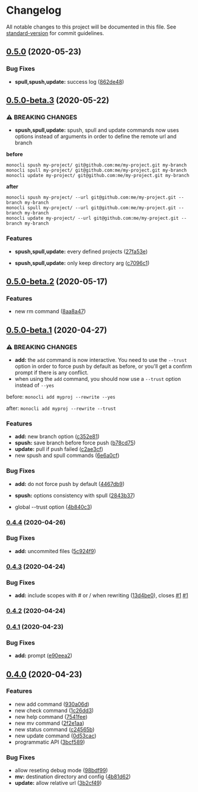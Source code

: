 # Changelog

All notable changes to this project will be documented in this file. See [standard-version](https://github.com/conventional-changelog/standard-version) for commit guidelines.

## [0.5.0](https://github.com/noelmace/monocli/compare/v0.5.0-beta.3...v0.5.0) (2020-05-23)


### Bug Fixes

* **spull,spush,update:** success log ([862de48](https://github.com/noelmace/monocli/commit/862de484ed80687d4782357c494136816646fa69))

## [0.5.0-beta.3](https://github.com/noelmace/monocli/compare/v0.5.0-beta.2...v0.5.0-beta.3) (2020-05-22)


### ⚠ BREAKING CHANGES

* **spush,spull,update:** spush, spull and update commands now uses
options instead of arguments in order to define the remote url and
branch

**before**
```
monocli spush my-project/ git@github.com:me/my-project.git my-branch
monocli spull my-project/ git@github.com:me/my-project.git my-branch
monocli update my-project/ git@github.com:me/my-project.git my-branch
```

**after**
```
monocli spush my-project/ --url git@github.com:me/my-project.git --branch my-branch
monocli spull my-project/ --url git@github.com:me/my-project.git --branch my-branch
monocli update my-project/ --url git@github.com:me/my-project.git --branch my-branch
```

### Features

* **spush,spull,update:** every defined projects ([27fa53e](https://github.com/noelmace/monocli/commit/27fa53ec104408da34c757266a74b7820aebc9b4))


* **spush,spull,update:** only keep directory arg ([c7096c1](https://github.com/noelmace/monocli/commit/c7096c1e7454c11aa3b3b8568ae8d5efc668ec12))

## [0.5.0-beta.2](https://github.com/noelmace/monocli/compare/v0.5.0-beta.1...v0.5.0-beta.2) (2020-05-17)


### Features

* new rm command ([8aa8a47](https://github.com/noelmace/monocli/commit/8aa8a47d5d56d641a42949d2b40cf11053202a6e))

## [0.5.0-beta.1](https://github.com/noelmace/monocli/compare/v0.4.4...v0.5.0-beta.1) (2020-04-27)


### ⚠ BREAKING CHANGES

* **add:** the `add` command is now interactive.
You need to use the `--trust` option in order to force push by default
as before, or you'll get a confirm prompt if there is any conflict.
* when using the `add` command, you should now use
a `--trust` option instead of `--yes`

before: `monocli add myproj --rewrite --yes`

after: `monocli add myproj --rewrite --trust`

### Features

* **add:** new branch option ([c352e81](https://github.com/noelmace/monocli/commit/c352e813f341776f3822a1185f86eb0e9762519d))
* **spush:** save branch before force push ([b78cd75](https://github.com/noelmace/monocli/commit/b78cd759233eef3fa76bbf17814e76f0ee26ed66))
* **update:** pull if push failed ([c2ae3cf](https://github.com/noelmace/monocli/commit/c2ae3cf786e06caa309efdeb04aa13d4dc91195e))
* new spush and spull commands ([6e6a0cf](https://github.com/noelmace/monocli/commit/6e6a0cf15a501a21da52e65abcdfdc89f0be6508))


### Bug Fixes

* **add:** do not force push by default ([4467db9](https://github.com/noelmace/monocli/commit/4467db94b15085d097b5a3db6cf81e7112014056))
* **spush:** options consistency with spull ([2843b37](https://github.com/noelmace/monocli/commit/2843b37a7174f9cff49e828ad5d66030a7611309))


* global --trust option ([4b840c3](https://github.com/noelmace/monocli/commit/4b840c3cf2be8a9763000596e4f29903c3d7f5fd))

### [0.4.4](https://github.com/noelmace/monocli/compare/v0.4.3...v0.4.4) (2020-04-26)


### Bug Fixes

* **add:** uncommited files ([5c924f9](https://github.com/noelmace/monocli/commit/5c924f950d8586637ad07d48c6fa697bf369f0d7))

### [0.4.3](https://github.com/noelmace/monocli/compare/v0.4.2...v0.4.3) (2020-04-24)


### Bug Fixes

* **add:** include scopes with # or / when rewriting ([13d4be0](https://github.com/noelmace/monocli/commit/13d4be08d3e67234bdda909e84ba716a28e3dedd)), closes [#1](https://github.com/noelmace/monocli/issues/1) [#1](https://github.com/noelmace/monocli/issues/1)

### [0.4.2](https://github.com/noelmace/monocli/compare/v0.4.1...v0.4.2) (2020-04-24)

### [0.4.1](https://github.com/noelmace/monocli/compare/v0.4.0...v0.4.1) (2020-04-23)


### Bug Fixes

* **add:** prompt ([e90eea2](https://github.com/noelmace/monocli/commit/e90eea2cb18a366ea88139f63433dfbbfa0b6aaa))

## [0.4.0](https://github.com/noelmace/monocli/compare/v0.1.0...v0.4.0) (2020-04-23)


### Features

* new add command ([930a06d](https://github.com/noelmace/monocli/commit/930a06d9f4f879bb70974a8f717330195bf9bd44))
* new check command ([1c26dd3](https://github.com/noelmace/monocli/commit/1c26dd30bcbd66353d4891212d7b493fd423957d))
* new help command ([7541fee](https://github.com/noelmace/monocli/commit/7541fee029112facfdb283fd2a99f04e4fc3278d))
* new mv command ([2f2e1aa](https://github.com/noelmace/monocli/commit/2f2e1aabfcaed46334885a6d990d516e4898ddc0))
* new status command ([c24565b](https://github.com/noelmace/monocli/commit/c24565b0090c6845b481d70046524a5ae5fe2b2c))
* new update command ([0d53cac](https://github.com/noelmace/monocli/commit/0d53cacdf47858f7e72870bf6f3b22f2b6788f0a))
* programmatic API ([3bcf589](https://github.com/noelmace/monocli/commit/3bcf5894293663ce360b30b8c4f99df18d1bce79))


### Bug Fixes

* allow reseting debug mode ([98bdf99](https://github.com/noelmace/monocli/commit/98bdf99c9763bf66165be10ab48f17eb91038411))
* **mv:** destination directory and config ([4b81d62](https://github.com/noelmace/monocli/commit/4b81d62a2d3fa94078a67745d0360e5b30261db7))
* **update:** allow relative url ([3b2cf49](https://github.com/noelmace/monocli/commit/3b2cf4956481e5e4da5b474e6646197d1a62418b))
